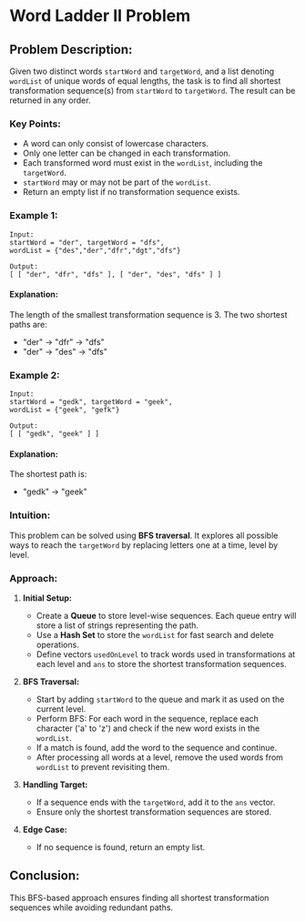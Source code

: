 
# Word Ladder II Problem

## Problem Description:
Given two distinct words `startWord` and `targetWord`, and a list denoting `wordList` of unique words of equal lengths, the task is to find all shortest transformation sequence(s) from `startWord` to `targetWord`. The result can be returned in any order.

### Key Points:
- A word can only consist of lowercase characters.
- Only one letter can be changed in each transformation.
- Each transformed word must exist in the `wordList`, including the `targetWord`.
- `startWord` may or may not be part of the `wordList`.
- Return an empty list if no transformation sequence exists.

### Example 1:
```
Input:
startWord = "der", targetWord = "dfs",
wordList = {"des","der","dfr","dgt","dfs"}

Output:
[ [ "der", "dfr", "dfs" ], [ "der", "des", "dfs" ] ]
```

#### Explanation:
The length of the smallest transformation sequence is 3. The two shortest paths are:
- "der" -> "dfr" -> "dfs"
- "der" -> "des" -> "dfs"

### Example 2:
```
Input:
startWord = "gedk", targetWord = "geek",
wordList = {"geek", "gefk"}

Output:
[ [ "gedk", "geek" ] ]
```

#### Explanation:
The shortest path is:
- "gedk" -> "geek"

### Intuition:
This problem can be solved using **BFS traversal**. It explores all possible ways to reach the `targetWord` by replacing letters one at a time, level by level.

### Approach:
1. **Initial Setup:**
   - Create a **Queue** to store level-wise sequences. Each queue entry will store a list of strings representing the path.
   - Use a **Hash Set** to store the `wordList` for fast search and delete operations.
   - Define vectors `usedOnLevel` to track words used in transformations at each level and `ans` to store the shortest transformation sequences.

2. **BFS Traversal:**
   - Start by adding `startWord` to the queue and mark it as used on the current level.
   - Perform BFS: For each word in the sequence, replace each character ('a' to 'z') and check if the new word exists in the `wordList`.
   - If a match is found, add the word to the sequence and continue.
   - After processing all words at a level, remove the used words from `wordList` to prevent revisiting them.

3. **Handling Target:**
   - If a sequence ends with the `targetWord`, add it to the `ans` vector.
   - Ensure only the shortest transformation sequences are stored.

4. **Edge Case:**
   - If no sequence is found, return an empty list.

## Conclusion:
This BFS-based approach ensures finding all shortest transformation sequences while avoiding redundant paths.

